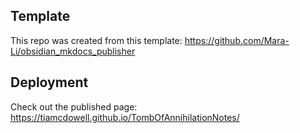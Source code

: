 
## Template
This repo was created from this template:
https://github.com/Mara-Li/obsidian_mkdocs_publisher

## Deployment
Check out the published page: https://tiamcdowell.github.io/TombOfAnnihilationNotes/
